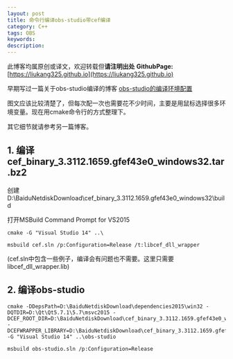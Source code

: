 ```yaml
---
layout: post
title: 命令行编译obs-studio带cef编译
category: C++
tags: OBS
keywords: 
description: 
---
```


此博客均属原创或译文，欢迎转载但**请注明出处** 
**GithubPage:**[https://liukang325.github.io](https://liukang325.github.io)

早期写过一篇关于obs-studio编译的博客 [obs-studio的编译环境配置](http://liukang325.github.io/2017/02/16/obs-studio的编译环境配置)

图文应该比较清楚了，但每次配一次也需要花不少时间，主要是用鼠标选择很多环境变量。现在用cmake命令行的方式整理下。

其它细节就请参考另一篇博客。

## 1. 编译cef_binary_3.3112.1659.gfef43e0_windows32.tar.bz2

创建D:\BaiduNetdiskDownload\cef_binary_3.3112.1659.gfef43e0_windows32\build

打开MSBuild Command Prompt for VS2015

```
cmake -G "Visual Studio 14" ..\

msbuild cef.sln /p:Configuration=Release /t:libcef_dll_wrapper
```
(cef.sln中包含一些例子，编译会有问题也不需要。这里只需要libcef_dll_wrapper.lib)


## 2. 编译obs-studio

```
cmake -DDepsPath=D:\BaiduNetdiskDownload\dependencies2015\win32 -DQTDIR=D:\Qt\Qt5.7.1\5.7\msvc2015 -DCEF_ROOT_DIR=D:\BaiduNetdiskDownload\cef_binary_3.3112.1659.gfef43e0_windows32 -DCEFWRAPPER_LIBRARY=D:\BaiduNetdiskDownload\cef_binary_3.3112.1659.gfef43e0_windows32\build\libcef_dll_wrapper\Release\libcef_dll_wrapper.lib -G "Visual Studio 14" ..\obs-studio

msbuild obs-studio.sln /p:Configuration=Release
```
